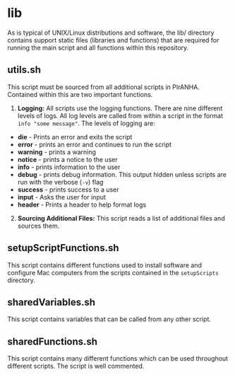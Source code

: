 # lib

As is typical of UNIX/Linux distributions and software, the lib/ directory contains support static files (libraries and functions) that are required for running the main script and all functions within this repository.

## utils.sh
This script must be sourced from all additional scripts in PIrANHA.  Contained within this are two important functions.  

1.   **Logging:**  All scripts use the logging functions.  There are nine different levels of logs. All log levels are called from within a script in the format `info "some message"`.  The levels of logging are:

 *   **die** - Prints an error and exits the script 
 *   **error** - prints an error and continues to run the script
 *   **warning** - prints a warning
 *   **notice** - prints a notice to the user
 *   **info** - prints information to the user
 *   **debug** - prints debug information.  This output hidden unless scripts are run with the verbose (`-v`) flag
 *   **success** - prints success to a user
 *   **input** - Asks the user for input
 *   **header** - Prints a header to help format logs

2.   **Sourcing Additional Files:** This script reads a list of additional files and sources them.

## setupScriptFunctions.sh

This script contains different functions used to install software and configure Mac computers from the scripts contained in the `setupScripts` directory.

## sharedVariables.sh

This script contains variables that can be called from any other script.

## sharedFunctions.sh

This script contains many different functions which can be used throughout different scripts. The script is well commented.
